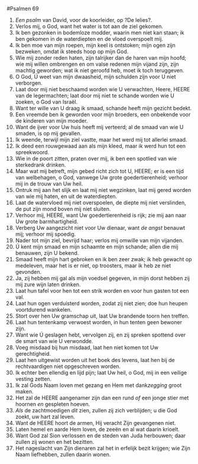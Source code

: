 #Psalmen 69
1. *Een psalm* van David, voor de koorleider, op ?De lelies?. 
2. Verlos mij, o God, want het water is tot aan de ziel gekomen. 
3. Ik ben gezonken in bodemloze modder, waarin men niet kan staan; ik ben gekomen in de waterdiepten en de vloed overspoelt mij. 
4. Ik ben moe van mijn roepen, mijn keel is ontstoken; mijn ogen zijn bezweken, omdat ik steeds hoop op mijn God. 
5. Wie mij zonder reden haten, zijn talrijker dan de haren van mijn hoofd; wie mij willen ombrengen en om valse redenen mijn vijand zijn, zijn machtig geworden; wat ik niet geroofd heb, moet ik toch teruggeven. 
6. O God, Ú weet van mijn dwaasheid, mijn schulden zijn voor U niet verborgen. 
7. Laat door mij niet beschaamd worden wie U verwachten, Heere, HEERE van de legermachten; laat door mij niet te schande worden wie U zoeken, o God van Israël. 
8. Want ter wille van U draag ik smaad, schande heeft mijn gezicht bedekt. 
9. Een vreemde ben ik geworden voor mijn broeders, een onbekende voor de kinderen van mijn moeder. 
10. Want de ijver voor Uw huis heeft mij verteerd; al de smaad van wie U smaden, is op mij gevallen. 
11. Ik weende, terwijl mijn ziel vastte, maar het werd mij tot allerlei smaad. 
12. Ik deed een rouwgewaad aan als mijn kleed, maar ik werd hun tot een spreekwoord. 
13. Wie in de poort zitten, praten over mij, ik ben een spotlied van wie sterkedrank drinken. 
14. Maar wat mij betreft, mijn gebed richt zich tot U, HEERE; er is een tijd van welbehagen, o God, vanwege Uw grote goedertierenheid; verhoor mij in de trouw van Uw heil. 
15. Ontruk mij aan het slijk en laat mij niet wegzinken, laat mij gered worden van wie mij haten, en uit de waterdiepten. 
16. Laat de watervloed mij niet overspoelen, de diepte mij niet verslinden, de put zijn mond boven mij niet sluiten. 
17. Verhoor mij, HEERE, want Uw goedertierenheid is rijk; zie mij aan naar Uw grote barmhartigheid. 
18. Verberg Uw aangezicht niet voor Uw dienaar, want *de angst* benauwt mij; verhoor mij spoedig. 
19. Nader tot mijn ziel, bevrijd haar; verlos mij omwille van mijn vijanden. 
20. Ú kent mijn smaad en mijn schaamte en mijn schande; allen die mij benauwen, zijn U bekend. 
21. Smaad heeft mijn hart gebroken en ik ben zeer zwak; ik heb gewacht op medeleven, maar het is er niet, op troosters, maar ik heb ze niet gevonden. 
22. Ja, zij hebben mij gal als mijn voedsel gegeven, in mijn dorst hebben zij mij zure wijn laten drinken. 
23. Laat hun tafel voor hen tot een strik worden en voor hun gasten tot een val. 
24. Laat hun ogen verduisterd worden, zodat zij niet zien; doe hun heupen voortdurend wankelen. 
25. Stort over hen Uw gramschap uit, laat Uw brandende toorn hen treffen. 
26. Laat hun tentenkamp verwoest worden, in hun tenten geen bewoner zijn. 
27. Want wie Ú geslagen hebt, vervolgen zij, en zij spreken spottend over de smart van wie U verwondde. 
28. Voeg misdaad bij hun misdaad, laat hen niet komen tot Uw gerechtigheid. 
29. Laat hen uitgewist worden uit het boek des levens, laat hen bij de rechtvaardigen niet opgeschreven worden. 
30. Ik echter ben ellendig en lijd pijn; laat Uw heil, o God, mij in een veilige vesting zetten. 
31. Ik zal Gods Naam loven met gezang en Hem met dank*zegging* groot maken. 
32. Het zal de HEERE aangenamer zijn dan een rund *of* een jonge stier met hoornen *en* gespleten hoeven. 
33. *Als* de zachtmoedigen *dit* zien, zullen zij zich verblijden; u die God zoekt, uw hart zal leven. 
34. Want de HEERE hoort de armen, Hij veracht Zijn gevangenen niet. 
35. Laten hemel en aarde Hem loven, de zeeën en al wat daarin krioelt. 
36. Want God zal Sion verlossen en de steden van Juda herbouwen; daar zullen zij wonen en het bezitten. 
37. Het nageslacht van Zijn dienaren zal het in erfelijk bezit krijgen; wie Zijn Naam liefhebben, zullen daarin wonen.
